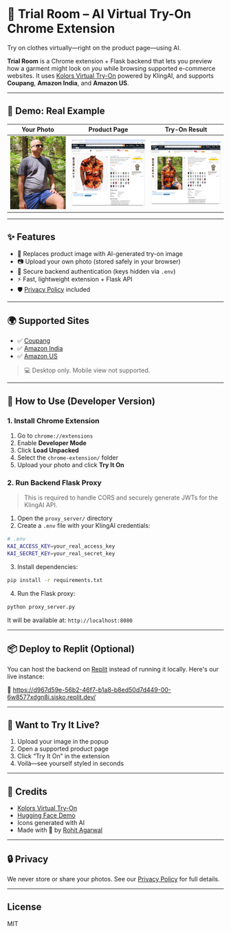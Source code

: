 # 👗 Trial Room – AI Virtual Try-On Chrome Extension

Try on clothes virtually—right on the product page—using AI.

**Trial Room** is a Chrome extension + Flask backend that lets you preview how a garment might look on *you* while browsing supported e-commerce websites. It uses [Kolors Virtual Try-On](https://klingai.com/global/) powered by KlingAI, and supports **Coupang**, **Amazon India**, and **Amazon US**.

---

## 📸 Demo: Real Example

| Your Photo | Product Page | Try-On Result |
|------------|--------------|----------------|
| ![user](test-images/user.jpg) | ![original](test-images/original.png) | ![generated](test-images/generated.png) |

---

## ✨ Features

- 🔄 Replaces product image with AI-generated try-on image
- 📷 Upload your own photo (stored safely in your browser)
- 🔐 Secure backend authentication (keys hidden via `.env`)
- ⚡ Fast, lightweight extension + Flask API
- 🛡️ [Privacy Policy](privacy-policy.md) included

---

## 🌍 Supported Sites

- ✅ [Coupang](https://www.coupang.com/)
- ✅ [Amazon India](https://www.amazon.in/)
- ✅ [Amazon US](https://www.amazon.com/)

> 💻 Desktop only. Mobile view not supported.

---

## 🧪 How to Use (Developer Version)

### 1. Install Chrome Extension

1. Go to `chrome://extensions`
2. Enable **Developer Mode**
3. Click **Load Unpacked**
4. Select the `chrome-extension/` folder
5. Upload your photo and click **Try It On**

### 2. Run Backend Flask Proxy

> This is required to handle CORS and securely generate JWTs for the KlingAI API.

1. Open the `proxy_server/` directory
2. Create a `.env` file with your KlingAI credentials:

```bash
# .env
KAI_ACCESS_KEY=your_real_access_key
KAI_SECRET_KEY=your_real_secret_key
```

3. Install dependencies:

```bash
pip install -r requirements.txt
```

4. Run the Flask proxy:

```bash
python proxy_server.py
```

It will be available at: `http://localhost:8080`

---

## 📦 Deploy to Replit (Optional)

You can host the backend on [Replit](https://replit.com/) instead of running it locally. Here's our live instance:

🔗 https://d967d59e-56b2-46f7-b1a8-b8ed50d7d449-00-6w8577xdgn8i.sisko.replit.dev/

---

## 🚀 Want to Try It Live?

1. Upload your image in the popup
2. Open a supported product page
3. Click “Try It On” in the extension
4. Voilà—see yourself styled in seconds

---

## 🙏 Credits

- [Kolors Virtual Try-On](https://klingai.com/global/)
- [Hugging Face Demo](https://huggingface.co/spaces/Kwai-Kolors/Kolors-Virtual-Try-On)
- Icons generated with AI
- Made with 💙 by [Rohit Agarwal](https://www.linkedin.com/in/agrohit/)

---

## 🔒 Privacy

We never store or share your photos. See our [Privacy Policy](privacy-policy.md) for full details.

---

## License

MIT
